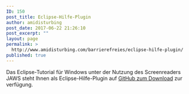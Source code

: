 ```yaml
---
ID: 150
post_title: Eclipse-Hilfe-Plugin
author: amidisturbing
post_date: 2017-06-22 21:26:10
post_excerpt: ""
layout: page
permalink: >
  http://www.amidisturbing.com/barrierefreies/eclipse-hilfe-plugin/
published: true
---
```

Das Eclipse-Tutorial für Windows unter der Nutzung des Screenreaders JAWS steht Ihnen als Eclipse-Hilfe-Plugin auf <a href="https://github.com/amidisturbing/eclipse_accessibility/blob/master/eclipse_plugin/solution/com.amidisturbing.accessibilityhelp_1.0.0.201704172055.jar" target="_blank" rel="noopener">GitHub zum Download</a> zur verfügung.